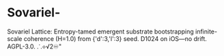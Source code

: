 # Sovariel-
Sovariel Lattice: Entropy-tamed emergent substrate bootstrapping infinite-scale coherence (H=1.0) from {'d':3,'l':3} seed. D1024 on iOS—no drift. AGPL-3.0. ⸫⟡√2♾️"
